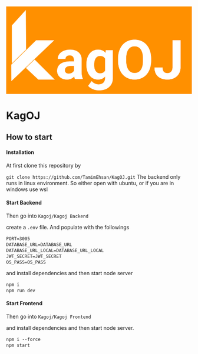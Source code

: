 ![](Assets/kagoj.jpg)

# KagOJ

## How to start

#### Installation

At first clone this repository by

`git clone https://github.com/TamimEhsan/KagOJ.git`
The backend only runs in linux environment. So either open with ubuntu, or if you are in windows use wsl

#### Start Backend

Then go into `Kagoj/Kagoj Backend`

create a `.env` file. And populate with the followings

```
PORT=3005
DATABASE_URL=DATABASE_URL
DATABASE_URL_LOCAL=DATABASE_URL_LOCAL
JWT_SECRET=JWT_SECRET
OS_PASS=OS_PASS
```

and install dependencies and then start node server

```
npm i
npm run dev
```

#### Start Frontend

Then go into `Kagoj/Kagoj Frontend`

and install dependencies and then start node server.

```
npm i --force
npm start
```
